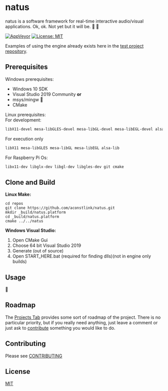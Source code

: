 # natus 

natus is a software framework for real-time interactive audio/visual applications. Ok, ok. Not yet but it will be. :art: :construction:




[![AppVeyor](https://ci.appveyor.com/api/projects/status/d8h6pknsm29r2yyk?svg=true)](https://ci.appveyor.com/project/aconstlink/natus)
[![License: MIT](https://img.shields.io/badge/License-MIT-yellow.svg)](https://opensource.org/licenses/MIT)

<!--
[![AppVeyor](https://img.shields.io/appveyor/build/aconstlink/natus?label=Vs2019%3AWin10%40master)](https://ci.appveyor.com/project/aconstlink/natus)
[![Azure DevOps builds](https://img.shields.io/azure-devops/build/aconstlink/cfc6b414-d551-4b4f-8dd7-ef0788dc1680/1?label=Azure%40master)](https://dev.azure.com/aconstlink/natus/_build?definitionId=1)
-->


Examples of using the engine already exists here in the [test project repository](https://github.com/aconstlink/natus_tests).

## Prerequisites

Windows prerequisites:  
 - Windows 10 SDK
 - Visual Studio 2019 Community **or**
 - msys/mingw :construction:
 - CMake


Linux prerequisites:  
For development:
```bash
libX11-devel mesa-libGLES-devel mesa-libGL-devel mesa-libEGL-devel alsa-lib-devel make cmake gcc gcc-c++
```

For execution only
```bash
libX11 mesa-libGLES mesa-libGL mesa-libEGL alsa-lib
```

For Raspberry Pi Os:
```bash
libx11-dev libglx-dev libgl-dev libgles-dev git cmake 
```

## Clone and Build

**Linux Make:**  
```
cd repos
git clone https://github.com/aconstlink/natus.git
mkdir _build/natus.platform
cd _build/natus.platform
cmake ../../natus
```

**Windows Visual Studio:**  
1. Open CMake Gui
2. Choose 64 bit Visual Studio 2019
3. Generate (out of source)
4. Open START_HERE.bat (required for finding dlls)(not in engine only builds)

## Usage  
:construction:

## Roadmap
The [Projects Tab](https://github.com/aconstlink/natus/projects) provides some sort of roadmap of the project. There is no particular priority, but if you really need anything, just leave a comment or just ask to [contribute](CONTRIBUTING.md) something you would like to do.

## Contributing  
Please see [CONTRIBUTING](CONTRIBUTING.md)

## License
[MIT](https://choosealicense.com/licenses/mit/)
